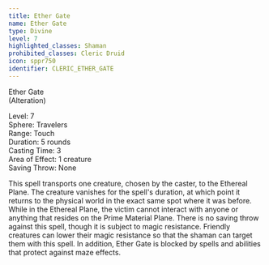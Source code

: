 ```yaml
---
title: Ether Gate
name: Ether Gate
type: Divine
level: 7
highlighted_classes: Shaman
prohibited_classes: Cleric Druid
icon: sppr750
identifier: CLERIC_ETHER_GATE
---
```

Ether Gate  
(Alteration)  
  
Level: 7  
Sphere: Travelers  
Range: Touch   
Duration: 5 rounds  
Casting Time: 3  
Area of Effect: 1 creature  
Saving Throw: None  
  
This spell transports one creature, chosen by the caster, to the Ethereal Plane. The creature vanishes for the spell's duration, at which point it returns to the physical world in the exact same spot where it was before. While in the Ethereal Plane, the victim cannot interact with anyone or anything that resides on the Prime Material Plane. There is no saving throw against this spell, though it is subject to magic resistance. Friendly creatures can lower their magic resistance so that the shaman can target them with this spell. In addition, Ether Gate is blocked by spells and abilities that protect against maze effects.  
